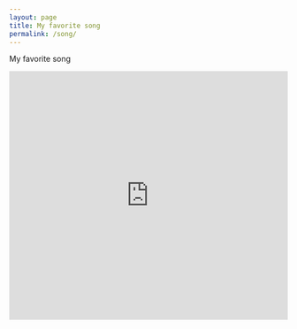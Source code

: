 ```yaml
---
layout: page
title: My favorite song
permalink: /song/
---
```

My favorite song
<iframe width="100%" height="450" scrolling="no" frameborder="no" allow="autoplay" src="https://w.soundcloud.com/player/?url=https%3A//api.soundcloud.com/users/313699349&color=%23648cb4&auto_play=true&hide_related=false&show_comments=true&show_user=true&show_reposts=false&show_teaser=true"></iframe>
